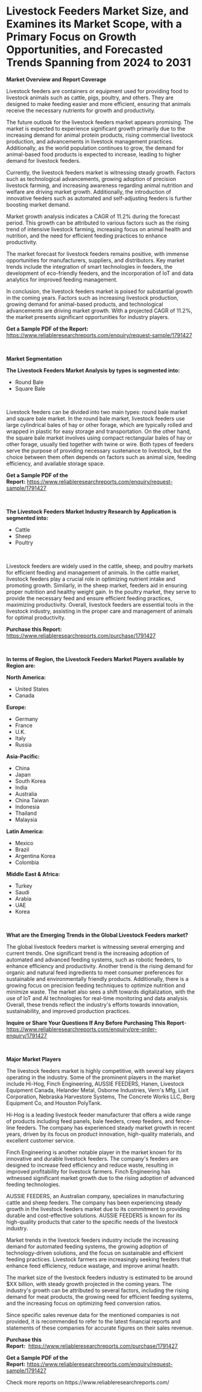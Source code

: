 <p><h1>Livestock Feeders Market Size, and Examines its Market Scope, with a Primary Focus on Growth Opportunities, and Forecasted Trends Spanning from 2024 to 2031</h1></p><p><strong>Market Overview and Report Coverage</strong></p>
<p><p>Livestock feeders are containers or equipment used for providing food to livestock animals such as cattle, pigs, poultry, and others. They are designed to make feeding easier and more efficient, ensuring that animals receive the necessary nutrients for growth and productivity.</p><p>The future outlook for the livestock feeders market appears promising. The market is expected to experience significant growth primarily due to the increasing demand for animal protein products, rising commercial livestock production, and advancements in livestock management practices. Additionally, as the world population continues to grow, the demand for animal-based food products is expected to increase, leading to higher demand for livestock feeders.</p><p>Currently, the livestock feeders market is witnessing steady growth. Factors such as technological advancements, growing adoption of precision livestock farming, and increasing awareness regarding animal nutrition and welfare are driving market growth. Additionally, the introduction of innovative feeders such as automated and self-adjusting feeders is further boosting market demand.</p><p>Market growth analysis indicates a CAGR of 11.2% during the forecast period. This growth can be attributed to various factors such as the rising trend of intensive livestock farming, increasing focus on animal health and nutrition, and the need for efficient feeding practices to enhance productivity.</p><p>The market forecast for livestock feeders remains positive, with immense opportunities for manufacturers, suppliers, and distributors. Key market trends include the integration of smart technologies in feeders, the development of eco-friendly feeders, and the incorporation of IoT and data analytics for improved feeding management.</p><p>In conclusion, the livestock feeders market is poised for substantial growth in the coming years. Factors such as increasing livestock production, growing demand for animal-based products, and technological advancements are driving market growth. With a projected CAGR of 11.2%, the market presents significant opportunities for industry players.</p></p>
<p><strong>Get a Sample PDF of the Report:</strong> <a href="https://www.reliableresearchreports.com/enquiry/request-sample/1791427">https://www.reliableresearchreports.com/enquiry/request-sample/1791427</a></p>
<p>&nbsp;</p>
<p><strong>Market Segmentation</strong></p>
<p><strong>The Livestock Feeders Market Analysis by types is segmented into:</strong></p>
<p><ul><li>Round Bale</li><li>Square Bale</li></ul></p>
<p>&nbsp;</p>
<p><p>Livestock feeders can be divided into two main types: round bale market and square bale market. In the round bale market, livestock feeders use large cylindrical bales of hay or other forage, which are typically rolled and wrapped in plastic for easy storage and transportation. On the other hand, the square bale market involves using compact rectangular bales of hay or other forage, usually tied together with twine or wire. Both types of feeders serve the purpose of providing necessary sustenance to livestock, but the choice between them often depends on factors such as animal size, feeding efficiency, and available storage space.</p></p>
<p><strong>Get a Sample PDF of the Report:</strong>&nbsp;<a href="https://www.reliableresearchreports.com/enquiry/request-sample/1791427">https://www.reliableresearchreports.com/enquiry/request-sample/1791427</a></p>
<p>&nbsp;</p>
<p><strong>The Livestock Feeders Market Industry Research by Application is segmented into:</strong></p>
<p><ul><li>Cattle</li><li>Sheep</li><li>Poultry</li></ul></p>
<p>&nbsp;</p>
<p><p>Livestock feeders are widely used in the cattle, sheep, and poultry markets for efficient feeding and management of animals. In the cattle market, livestock feeders play a crucial role in optimizing nutrient intake and promoting growth. Similarly, in the sheep market, feeders aid in ensuring proper nutrition and healthy weight gain. In the poultry market, they serve to provide the necessary feed and ensure efficient feeding practices, maximizing productivity. Overall, livestock feeders are essential tools in the livestock industry, assisting in the proper care and management of animals for optimal productivity.</p></p>
<p><strong>Purchase this Report:</strong>&nbsp; <a href="https://www.reliableresearchreports.com/purchase/1791427">https://www.reliableresearchreports.com/purchase/1791427</a></p>
<p>&nbsp;</p>
<p><strong>In terms of Region, the Livestock Feeders Market Players available by Region are:</strong></p>
<p>
    <p> <strong> North America: </strong>
        <ul>
            <li>United States</li>
            <li>Canada</li>
        </ul>
        </p> 
    <p> <strong> Europe: </strong>
        <ul>
            <li>Germany</li>
            <li>France</li>
            <li>U.K.</li>
            <li>Italy</li>
            <li>Russia</li>
        </ul>
        </p> 
    <p> <strong> Asia-Pacific: </strong>
        <ul>
            <li>China</li>
            <li>Japan</li>
            <li>South Korea</li>
            <li>India</li>
            <li>Australia</li>
            <li>China Taiwan</li>
            <li>Indonesia</li>
            <li>Thailand</li>
            <li>Malaysia</li>
        </ul>
        </p> 
    <p> <strong> Latin America: </strong>
        <ul>
            <li>Mexico</li>
            <li>Brazil</li>
            <li>Argentina Korea</li>
            <li>Colombia</li>
        </ul>
        </p> 
    <p> <strong> Middle East & Africa: </strong>
        <ul>
            <li>Turkey</li>
            <li>Saudi</li>
            <li>Arabia</li>
            <li>UAE</li>
            <li>Korea</li>
        </ul>
    </p>
    </p>
<p>&nbsp;</p>
<p><strong>What are the Emerging Trends in the Global Livestock Feeders market?</strong></p>
<p><p>The global livestock feeders market is witnessing several emerging and current trends. One significant trend is the increasing adoption of automated and advanced feeding systems, such as robotic feeders, to enhance efficiency and productivity. Another trend is the rising demand for organic and natural feed ingredients to meet consumer preferences for sustainable and environmentally friendly products. Additionally, there is a growing focus on precision feeding techniques to optimize nutrition and minimize waste. The market also sees a shift towards digitalization, with the use of IoT and AI technologies for real-time monitoring and data analysis. Overall, these trends reflect the industry's efforts towards innovation, sustainability, and improved production practices.</p></p>
<p><strong>Inquire or Share Your Questions If Any Before Purchasing This Report</strong>- <a href="https://www.reliableresearchreports.com/enquiry/pre-order-enquiry/1791427">https://www.reliableresearchreports.com/enquiry/pre-order-enquiry/1791427</a></p>
<p>&nbsp;</p>
<p><strong>Major Market Players</strong></p>
<p><p>The livestock feeders market is highly competitive, with several key players operating in the industry. Some of the prominent players in the market include Hi-Hog, Finch Engineering, AUSSIE FEEDERS, Hanen, Livestock Equipment Canada, Helander Metal, Osborne Industries, Vern's Mfg, Lixit Corporation, Nebraska Harvestore Systems, The Concrete Works LLC, Berg Equipment Co, and Houston PolyTank.</p><p>Hi-Hog is a leading livestock feeder manufacturer that offers a wide range of products including feed panels, bale feeders, creep feeders, and fence-line feeders. The company has experienced steady market growth in recent years, driven by its focus on product innovation, high-quality materials, and excellent customer service.</p><p>Finch Engineering is another notable player in the market known for its innovative and durable livestock feeders. The company's feeders are designed to increase feed efficiency and reduce waste, resulting in improved profitability for livestock farmers. Finch Engineering has witnessed significant market growth due to the rising adoption of advanced feeding technologies.</p><p>AUSSIE FEEDERS, an Australian company, specializes in manufacturing cattle and sheep feeders. The company has been experiencing steady growth in the livestock feeders market due to its commitment to providing durable and cost-effective solutions. AUSSIE FEEDERS is known for its high-quality products that cater to the specific needs of the livestock industry.</p><p>Market trends in the livestock feeders industry include the increasing demand for automated feeding systems, the growing adoption of technology-driven solutions, and the focus on sustainable and efficient feeding practices. Livestock farmers are increasingly seeking feeders that enhance feed efficiency, reduce wastage, and improve animal health.</p><p>The market size of the livestock feeders industry is estimated to be around $XX billion, with steady growth projected in the coming years. The industry's growth can be attributed to several factors, including the rising demand for meat products, the growing need for efficient feeding systems, and the increasing focus on optimizing feed conversion ratios.</p><p>Since specific sales revenue data for the mentioned companies is not provided, it is recommended to refer to the latest financial reports and statements of these companies for accurate figures on their sales revenue.</p></p>
<p><strong>Purchase this Report:</strong>&nbsp;&nbsp;<a href="https://www.reliableresearchreports.com/purchase/1791427">https://www.reliableresearchreports.com/purchase/1791427</a></p>
<p></p>
<p><strong>Get a Sample PDF of the Report:</strong>&nbsp;<a href="https://www.reliableresearchreports.com/enquiry/request-sample/1791427">https://www.reliableresearchreports.com/enquiry/request-sample/1791427</a></p>
<p>Check more reports on https://www.reliableresearchreports.com/</p>
